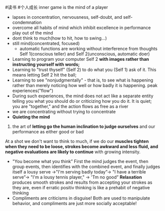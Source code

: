 #读书 #个人成长 
inner game is the mind of a player
- lapses in concentration, nervousness, self-doubt, and self-condemnation
- overcome all habits of mind which inhibit excellence in performance
play out of the mind
- dont think to much(how to hit, how to swing...)
- still mind(concentrated, focused)
	- automatic functions are working without interference from thoughts
Self 1(conscious teller) and Self 2(unconscious, automatic doer)
- Learning to program your computer Self 2 **with images rather than instructing yourself with words;** 
- Learning to "trust thyself" (Self 2) to do what you (Self 1) ask of it. This means letting Self 2 hit the ball; 
- Learning to see "nonjudgmentally" - that is, to see what is happening rather than merely noticing how well or how badly it is happening.
peak experiences("flow")
- During such experiences, the mind does not act like a separate entity telling you what you should do or criticizing how you do it. It is quiet; you are "together," and the action flows as free as a river
- we are concentrating without trying to concentrate
- **Quieting the mind**
1. the art of **letting go the human inclination to judge ourselves** and our performance as either good or bad

At a shot we don't want to think to much, if we do our **muscles tighten when they need to be loose, strokes become awkward and less fluid, and negative evaluations are likely to continue** with growing intensity.

- "You become what you think”
First the mind judges the event, then group events, then identifies with the combined event, and finally judges itself
a lousy serve ->"I'm serving badly today”-> "I have a terrible serve”-> "I'm a lousy tennis player," -> 'Tm no good”
**Relaxation** produces smooth strokes and results from accepting your strokes as they are, even if erratic
positiv thinking is like a prehabit of negative thinking
- Compliments are criticisms in disguise! Both are used to manipulate behavior, and compliments are just more socially acceptable!

